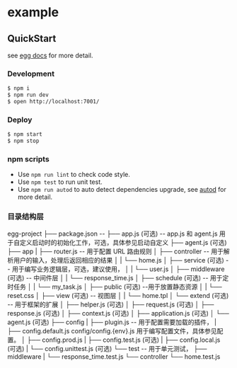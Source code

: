 # example



## QuickStart

<!-- add docs here for user -->

see [egg docs][egg] for more detail.

### Development

```bash
$ npm i
$ npm run dev
$ open http://localhost:7001/
```

### Deploy

```bash
$ npm start
$ npm stop
```

### npm scripts

- Use `npm run lint` to check code style.
- Use `npm test` to run unit test.
- Use `npm run autod` to auto detect dependencies upgrade, see [autod](https://www.npmjs.com/package/autod) for more detail.


[egg]: https://eggjs.org

### 目录结构层
egg-project
├── package.json  -- 
├── app.js (可选)  -- app.js 和 agent.js 用于自定义启动时的初始化工作，可选，具体参见启动自定义
├── agent.js (可选)
├── app
|   ├── router.js  -- 用于配置 URL 路由规则
│   ├── controller -- 用于解析用户的输入，处理后返回相应的结果
│   |   └── home.js
│   ├── service (可选) -- 用于编写业务逻辑层，可选，建议使用，
│   |   └── user.js
│   ├── middleware (可选) -- 中间件层
│   |   └── response_time.js
│   ├── schedule (可选)  -- 用于定时任务
│   |   └── my_task.js
│   ├── public (可选) --用于放置静态资源
│   |   └── reset.css
│   ├── view (可选) -- 视图层
│   |   └── home.tpl
│   └── extend (可选) -- 用于框架的扩展
│       ├── helper.js (可选)
│       ├── request.js (可选)
│       ├── response.js (可选)
│       ├── context.js (可选)
│       ├── application.js (可选)
│       └── agent.js (可选)
├── config
|   ├── plugin.js  -- 用于配置需要加载的插件，
|   ├── config.default.js  config/config.{env}.js 用于编写配置文件，具体参见配置。
│   ├── config.prod.js
|   ├── config.test.js (可选)
|   ├── config.local.js (可选)
|   └── config.unittest.js (可选)
└── test  -- 用于单元测试，
    ├── middleware
    |   └── response_time.test.js
    └── controller
        └── home.test.js
